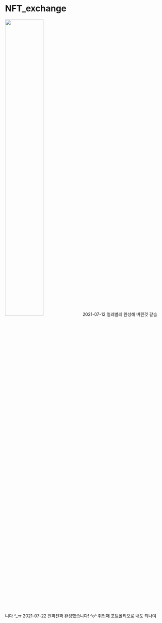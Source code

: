# NFT_exchange
<img src = "https://user-images.githubusercontent.com/52521457/124526071-8e325780-de3c-11eb-9d07-c782d74710a9.jpg"  width="50%" height="50%">
2021-07-12 얼레벌레 완성해 버린것 같습니다 ^_ㅠ  
2021-07-22 진짜진짜 완성했습니다! ^o^ 취업때 포트폴리오로 내도 되나여
